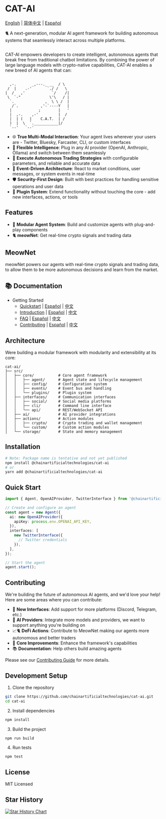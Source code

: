# CAT-AI

[English](README.md) | [简体中文](README.zh-CN.md) | [Español](README.es.md)

🐈 A next-generation, modular AI agent framework for building autonomous systems that seamlessly interact across multiple platforms.

## 
CAT-AI empowers developers to create intelligent, autonomous agents that break free from traditional chatbot limitations. By combining the power of large language models with crypto-native capabilities, CAT-AI enables a new breed of AI agents that can:

## 
```
  ,-.       _,---._ __  / \
 /  |    .-'       `./ /   \
|  /   ,'            `/    /|
 \  `-"             \'\   / |
  `.              ,  \ \ /  |
   /`.          ,'-`----Y   |
  |            ;        |   '
  |  ,-.    ,-'         |  /
  |  | (   |    C.A.T.  | /
  )  |  \  `.___________|/
  `--'   `--'
```

- 🌐 **True Multi-Modal Interaction**: Your agent lives wherever your users are - Twitter, Bluesky, Farcaster, CLI, or custom interfaces
- 🧠 **Flexible Intelligence**: Plug in any AI provider (OpenAI, Anthropic, Ollama) and switch between them seamlessly
- 🤖 **Execute Autonomous Trading Strategies** with configurable parameters, and reliable and accurate data
- 🔄 **Event-Driven Architecture**: React to market conditions, user messages, or system events in real-time
- 🛡️ **Security-First Design**: Built with best practices for handling sensitive operations and user data
- 🔌 **Plugin System**: Extend functionality without touching the core - add new interfaces, actions, or tools

## Features

- 🤖 **Modular Agent System**: Build and customize agents with plug-and-play components
- 🐈 **meowNet**: Get real-time crypto signals and trading data

## MeowNet 

meowNet powers our agents with real-time crypto signals and trading data, to allow them to be more autonomous decisions and learn from the market. 

## 📚 Documentation

- Getting Started
  - [Quickstart](docs/Quickstart.md) | [Español](docs/es/Quickstart.md) | [中文](docs/zh/Quickstart.md)
  - [Introduction](docs/Introduction.md) | [Español](docs/es/Introduction.md) | [中文](docs/zh/Introduction.md)
  - [FAQ](docs/FAQ.md) | [Español](docs/es/FAQ.md) | [中文](docs/zh/FAQ.md)
  - [Contributing](docs/Contributing.md) | [Español](docs/es/Contributing.md) | [中文](docs/zh/Contributing.md)

## Architecture

Were building a modular framework with modularity and extensibility at its core:

```
cat-ai/
├── src/
│   ├── core/           # Core agent framework
│   │   ├── agent/      # Agent state and lifecycle management
│   │   ├── config/     # Configuration system
│   │   ├── events/     # Event bus and handling
│   │   └── plugins/    # Plugin system
│   ├── interfaces/     # Communication interfaces
│   │   ├── social/     # Social media platforms
│   │   ├── cli/        # Command line interface
│   │   └── api/        # REST/WebSocket API
│   ├── ai/             # AI provider integrations
│   ├── actions/        # Action modules
│   │   ├── crypto/     # Crypto trading and wallet management
│   │   └── custom/     # Custom action modules
│   └── storage/        # State and memory management
```

## Installation

```bash
# Note: Package name is tentative and not yet published
npm install @chainartificialtechnologies/cat-ai
# or
yarn add @chainartificialtechnologies/cat-ai
```

## Quick Start

```typescript
import { Agent, OpenAIProvider, TwitterInterface } from '@chainartificialtechnologies/cat-ai';

// Create and configure an agent
const agent = new Agent({
  ai: new OpenAIProvider({
    apiKey: process.env.OPENAI_API_KEY,
  }),
  interfaces: [
    new TwitterInterface({
      // Twitter credentials
    }),
  ],
});

// Start the agent
agent.start();
```

## Contributing

We're building the future of autonomous AI agents, and we'd love your help! Here are some areas where you can contribute:

- 🔌 **New Interfaces**: Add support for more platforms (Discord, Telegram, etc.)
- 🧠 **AI Providers**: Integrate more models and providers, we want to support anything you're building on
- 📈🐈 **DeFi Actions**: Contribute to MeowNet making our agents more autonomous and better traders
- 🔧 **Core Improvements**: Enhance the framework's capabilities
- 📚 **Documentation**: Help others build amazing agents

Please see our [Contributing Guide](CONTRIBUTING.md) for more details.

## Development Setup

1. Clone the repository

```bash
git clone https://github.com/chainartificialtechnologies/cat-ai.git
cd cat-ai
```

2. Install dependencies

```bash
npm install
```

3. Build the project

```bash
npm run build
```

4. Run tests

```bash
npm test
```

## License

MIT Licensed

## Star History

[![Star History Chart](https://api.star-history.com/svg?repos=chainartificialtechnologies/cat-ai&type=Date)](https://star-history.com/#chainartificialtechnologies/cat-ai&Date)
